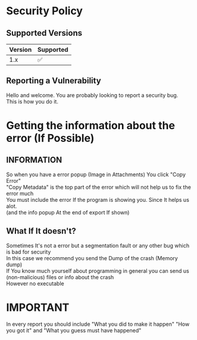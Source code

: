 # Security Policy

## Supported Versions

| Version | Supported          |
| ------- | ------------------ |
| 1.x     | :white_check_mark: |

## Reporting a Vulnerability
Hello and welcome. You are probably looking to report a security bug. \
This is how you do it.
# Getting the information about the error (If Possible)
## INFORMATION
So when you have a error popup (Image in Attachments) You click "Copy Error" \
"Copy Metadata" is the top part of the error which will not help us to fix the error much \
You must include the error If the program is showing you. Since It helps us alot. \
(and the info popup At the end of export If shown)
## What If It doesn't?
Sometimes It's not a error but a segmentation fault or any other bug which is bad for security \
In this case we recommend you send the Dump of the crash (Memory dump)\
If You know much yourself about programming in general you can send us (non-malicious) files or info about the crash \
However no executable
# IMPORTANT
In every report you should include "What you did to make it happen" "How you got it" and "What you guess must have happened" 
